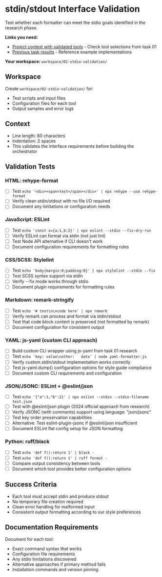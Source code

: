 # stdin/stdout Interface Validation

Test whether each formatter can meet the stdio goals identified in the research phase.

**Links you need:**
- [Project context with validated tools](../project-context.md) - Check tool selections from task 01
- [Previous task results](../../workspace/01-tool-research/) - Reference example implementations

**Your workspace:** `workspace/02-stdio-validation/`

## Workspace
Create `workspace/02-stdio-validation/` for:
- Test scripts and input files
- Configuration files for each tool
- Output samples and error logs

## Context
- Line length: 80 characters
- Indentation: 2 spaces
- This validates the interface requirements before building the orchestrator

## Validation Tests

### HTML: rehype-format
- [ ] Test `echo '<div><span>test</span></div>' | npx rehype --use rehype-format`
- [ ] Verify clean stdin/stdout with no file I/O required
- [ ] Document any limitations or configuration needs

### JavaScript: ESLint
- [ ] Test `echo 'const x={a:1,b:2}' | npx eslint --stdin --fix-dry-run`
- [ ] Verify ESLint can format via stdin (not just lint)
- [ ] Test Node API alternative if CLI doesn't work
- [ ] Document configuration requirements for formatting rules

### CSS/SCSS: Stylelint  
- [ ] Test `echo 'body{margin:0;padding:0}' | npx stylelint --stdin --fix`
- [ ] Test SCSS syntax support via stdin
- [ ] Verify --fix mode works through stdio
- [ ] Document plugin requirements for formatting rules

### Markdown: remark-stringify
- [ ] Test `echo '# test\n\ncode here' | npx remark`
- [ ] Verify remark can process and format via stdin/stdout
- [ ] Test that code block content is preserved (not formatted by remark)
- [ ] Document configuration for consistent output

### YAML: js-yaml (custom CLI approach)
- [ ] Build custom CLI wrapper using js-yaml from task 01 research
- [ ] Test `echo 'key: value\nother:   data' | node yaml-formatter.js`
- [ ] Verify custom stdin/stdout implementation works correctly
- [ ] Test js-yaml.dump() configuration options for style guide compliance
- [ ] Document custom CLI requirements and configuration

### JSON/JSONC: ESLint + @eslint/json
- [ ] Test `echo '{"a":1,"b":2}' | npx eslint --stdin --stdin-filename test.json`
- [ ] Test with @eslint/json plugin (2024 official approach from research)
- [ ] Verify JSONC (with comments) support using language: "json/jsonc"
- [ ] Test key order preservation capabilities
- [ ] Alternative: Test eslint-plugin-jsonc if @eslint/json insufficient
- [ ] Document ESLint flat config setup for JSON formatting

### Python: ruff/black
- [ ] Test `echo 'def f():return 1' | black -`
- [ ] Test `echo 'def f():return 1' | ruff format -`
- [ ] Compare output consistency between tools
- [ ] Document which tool provides better configuration options

## Success Criteria
- Each tool must accept stdin and produce stdout
- No temporary file creation required
- Clean error handling for malformed input
- Consistent output formatting according to our style preferences

## Documentation Requirements
Document for each tool:
- Exact command syntax that works
- Configuration file requirements
- Any stdio limitations discovered
- Alternative approaches if primary method fails
- Installation commands and version pinning